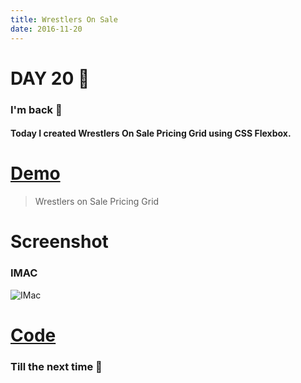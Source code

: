 ```yaml
---
title: Wrestlers On Sale
date: 2016-11-20
---
```


# DAY 20 👾 

### I'm back 💙

#### Today I created Wrestlers On Sale Pricing Grid using CSS Flexbox.

# [Demo](https://deadcoder0904.github.io/wrestlers-on-sale/)

> Wrestlers on Sale Pricing Grid

# Screenshot

### IMAC

![IMac](http://imgur.com/JP8yvhc.png)

# [Code](https://github.com/deadcoder0904/wrestlers-on-sale/)

### Till the next time 👻 